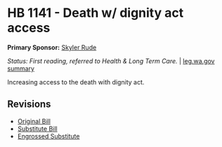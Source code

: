 # HB 1141 - Death w/ dignity act access
**Primary Sponsor:** [Skyler Rude](/person/leg/rude_sk.md)

*Status: First reading, referred to Health & Long Term Care.* | [leg.wa.gov summary](https://app.leg.wa.gov/billsummary?BillNumber=1141&Year=2021)

Increasing access to the death with dignity act.

## Revisions
* [Original Bill](1/)
* [Substitute Bill](S/)
* [Engrossed Substitute](S.E/)